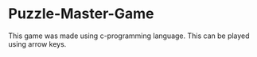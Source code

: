 # Puzzle-Master-Game
This game was made using c-programming language. This can be played using arrow keys.
